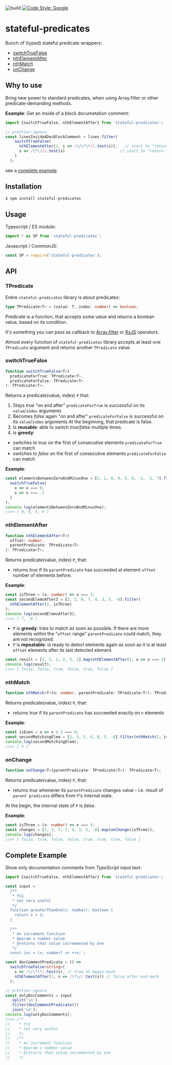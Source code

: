 ![build](https://github.com/tomaskraus/stateful-predicates/actions/workflows/node.js.yml/badge.svg)
[![Code Style: Google](https://img.shields.io/badge/code%20style-google-blueviolet.svg)](https://github.com/google/gts)

# stateful-predicates

Bunch of (typed) stateful predicate wrappers:

- [switchTrueFalse](#switchtruefalse)
- [nthElementAfter](#nthelementafter)
- [nthMatch](#nthmatch)
- [onChange](#onchange)

## Why to use

Bring new power to standard predicates, when using Array.filter or other predicate-demanding methods.

**Example**: Get an inside of a block documetation comment:

```ts
import {switchTrueFalse, nthElementAfter} from 'stateful-predicates';

// prettier-ignore
const linesInsideADocBlockComment = lines.filter(
    switchTrueFalse(
      nthElementAfter(1, s => /\/\*\*/i.test(s)),   // start to "return true" one line after a `/**`
      s => /\*\//i.test(s)                        // start to "return false" on a line with `*/`
    )
  );
```

see a [complete example](#complete-example)

## Installation

```bash
$ npm install stateful-predicates
```

## Usage

Typescript / ES module:

```ts
import * as SP from 'stateful-predicates';
```

Javascript / CommonJS:

```js
const SP = require('stateful-predicates');
```

## API

### TPredicate

Entire `stateful-predicates` library is about predicates:

```ts
type TPredicate<T> = (value: T, index: number) => boolean;
```

Predicate is a function, that accepts some value and returns a boolean value, based on its condition.

It's something you can pass as callback to [Array.filter](https://developer.mozilla.org/en-US/docs/Web/JavaScript/Reference/Global_Objects/Array/filter) or [RxJS](https://rxjs.dev/api/operators/takeWhile) operators.

Almost every function of `stateful-predicates` library accepts at least one `TPredicate` argument and returns another `TPredicate` value.

### switchTrueFalse

```ts
function switchTrueFalse<T>(
  predicateForTrue: TPredicate<T>,
  predicateForFalse: TPredicate<T>
): TPredicate<T>;
```

Returns a predicate(value, index) `P` that:

1.  Stays _true_ "on and after" `predicateForTrue` is successful on its `value`/`index` arguments
2.  Becomes _false_ again "on and after" `predicateForFalse` is successful on its `value`/`index` arguments
    At the beginning, that predicate is false.
3.  Is **reusable**: able to switch _true_/_false_ multiple times.
4.  Is **greedy**:

- switches to _true_ on the first of consecutive elements `predicateForTrue` can match
- switches to _false_ on the first of consecutive elements `predicateForFalse` can match

**Example**:

```ts
const elementsBetweenZeroAndMinusOne = [2, 1, 0, 0, 5, 9, -1, -1, 7].filter(
  switchTrueFalse(
    x => x === 0,
    x => x === -1
  )
);
console.log(elementsBetweenZeroAndMinusOne);
//=> [ 0, 0, 5, 9 ]
```

### nthElementAfter

```ts
function nthElementAfter<T>(
  offset: number,
  parentPredicate: TPredicate<T>
): TPredicate<T>;
```

Returns predicate(value, index) `P`, that:

- returns _true_ if its `parentPredicate` has succeeded at element `offset` number of elements before.

**Example**:

```ts
const isThree = (x: number) => x === 3;
const secondElemsAfter3 = [2, 3, 0, 7, 4, 3, 5, -8].filter(
  nthElementAfter(2, isThree)
);
console.log(secondElemsAfter3);
//=> [ 7, -8 ]
```

- `P` is **greedy**: tries to match as soon as possible. If there are more elements within the "`offset` range" `parentPredicate` could match, they are not recognized.
- `P` is **repeatable**: is ready to detect elements again as soon as it is at least `offset` elements after its last detected element.

```ts
const result = [3, 2, 2, 2, 5, 1].map(nthElementAfter(1, x => x === 2));
console.log(result);
//=> [ false, false, true, false, true, false ]
```

### nthMatch

```ts
function nthMatch<T>(n: number, parentPredicate: TPredicate<T>): TPredicate<T>;
```

Returns predicate(value, index) `P`, that:

- returns _true_ if its `parentPredicate` has succeeded exactly on `n` elements

**Example**:

```ts
const isEven = x => x % 2 === 0;
const secondMatchingElem = [2, 3, 5, 4, 8, 5, -8].filter(nthMatch(2, isEven));
console.log(secondMatchingElem);
//=> [ 4 ]`
```

### onChange

```ts
function onChange<T>(parentPredicate: TPredicate<T>): TPredicate<T>;
```

Returns predicate(value, index) `P`, that:

- returns _true_ whenever its `parentPredicate` changes value - i.e. result of `parent predicate` differs from `P`'s internal state.

At the begin, the internal state of `P` is _false_.

**Example**:

```ts
const isThree = (x: number) => x === 3;
const changes = [2, 3, 3, 3, 4, 3, 5, -8].map(onChange(isThree));
console.log(changes);
//=> [ false, true, false, false, true, true, true, false ]
```

## Complete Example

Show only documentation comments from _TypeScript_ input text:

```ts
import {switchTrueFalse, nthElementAfter} from 'stateful-predicates';

const input = `
  /** 
   * fn1
   * not very useful
   */
  function greaterThanOne(x: number): boolean {
    return x > 1;
  }

  /**
   * An increment function
   * @param x number value
   * @returns that value incremented by one
   */
  const inc = (x: number) => ++x;`;

const docCommentPredicate = () =>
  switchTrueFalse<string>(
    s => /\/\*\*/.test(s), // true at begin-mark
    nthElementAfter(1, s => /\*\//.test(s)) // false after end-mark
  );

// prettier-ignore
const onlyDocComments = input
  .split('\n')
  .filter(docCommentPredicate())
  .join('\n');
console.log(onlyDocComments);
//=> /**
//    * fn1
//    * not very useful
//    */
//   /**
//    * An increment function
//    * @param x number value
//    * @returns that value incremented by one
//    */
```
